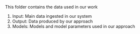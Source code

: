 This folder contains the data used in our work

1. Input: Main data ingested in our system
2. Output: Data produced by our approach
3. Models: Models and model parameters used in our approach
